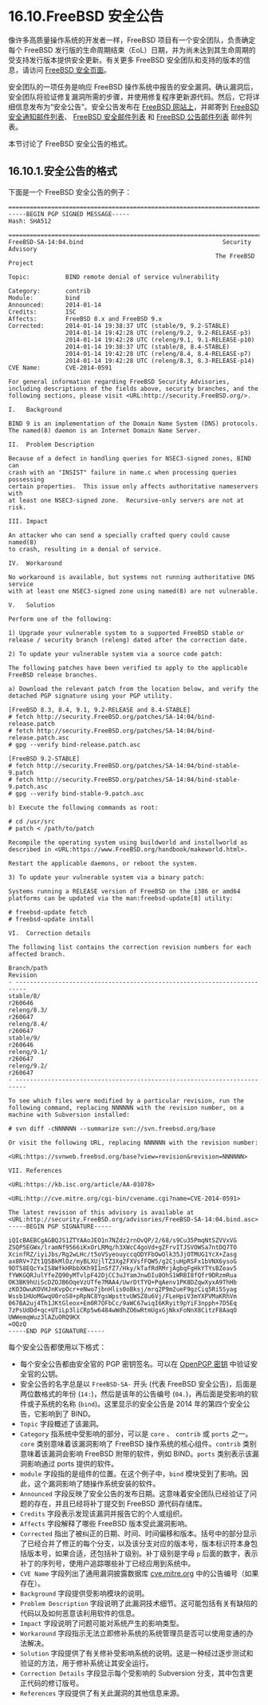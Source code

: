 # 16.10.FreeBSD 安全公告

像许多高质量操作系统的开发者一样，FreeBSD 项目有一个安全团队，负责确定每个 FreeBSD 发行版的生命周期结束（EoL）日期，并为尚未达到其生命周期的受支持发行版本提供安全更新。有关更多 FreeBSD 安全团队和支持的版本的信息，请访问 [FreeBSD 安全页面](https://www.freebsd.org/security)。

安全团队的一项任务是响应 FreeBSD 操作系统中报告的安全漏洞。确认漏洞后，安全团队将验证修复漏洞所需的步骤，并使用修复程序更新源代码。然后，它将详细信息发布为“安全公告”。安全公告发布在 [FreeBSD 网站上](https://www.freebsd.org/security/advisories/)，并邮寄到 [FreeBSD 安全通知邮件列表](https://lists.freebsd.org/subscription/freebsd-security-notifications)、 [FreeBSD 安全邮件列表](https://lists.freebsd.org/subscription/freebsd-security) 和 [FreeBSD 公告邮件列表](https://lists.freebsd.org/subscription/freebsd-announce) 邮件列表。

本节讨论了 FreeBSD 安全公告的格式。

## 16.10.1.安全公告的格式

下面是一个 FreeBSD 安全公告的例子：

```shell
=============================================================================
-----BEGIN PGP SIGNED MESSAGE-----
Hash: SHA512

=============================================================================
FreeBSD-SA-14:04.bind                                       Security Advisory
                                                          The FreeBSD Project

Topic:          BIND remote denial of service vulnerability

Category:       contrib
Module:         bind
Announced:      2014-01-14
Credits:        ISC
Affects:        FreeBSD 8.x and FreeBSD 9.x
Corrected:      2014-01-14 19:38:37 UTC (stable/9, 9.2-STABLE)
                2014-01-14 19:42:28 UTC (releng/9.2, 9.2-RELEASE-p3)
                2014-01-14 19:42:28 UTC (releng/9.1, 9.1-RELEASE-p10)
                2014-01-14 19:38:37 UTC (stable/8, 8.4-STABLE)
                2014-01-14 19:42:28 UTC (releng/8.4, 8.4-RELEASE-p7)
                2014-01-14 19:42:28 UTC (releng/8.3, 8.3-RELEASE-p14)
CVE Name:       CVE-2014-0591

For general information regarding FreeBSD Security Advisories,
including descriptions of the fields above, security branches, and the
following sections, please visit <URL:http://security.FreeBSD.org/>.

I.   Background

BIND 9 is an implementation of the Domain Name System (DNS) protocols.
The named(8) daemon is an Internet Domain Name Server.

II.  Problem Description

Because of a defect in handling queries for NSEC3-signed zones, BIND can
crash with an "INSIST" failure in name.c when processing queries possessing
certain properties.  This issue only affects authoritative nameservers with
at least one NSEC3-signed zone.  Recursive-only servers are not at risk.

III. Impact

An attacker who can send a specially crafted query could cause named(8)
to crash, resulting in a denial of service.

IV.  Workaround

No workaround is available, but systems not running authoritative DNS service
with at least one NSEC3-signed zone using named(8) are not vulnerable.

V.   Solution

Perform one of the following:

1) Upgrade your vulnerable system to a supported FreeBSD stable or
release / security branch (releng) dated after the correction date.

2) To update your vulnerable system via a source code patch:

The following patches have been verified to apply to the applicable
FreeBSD release branches.

a) Download the relevant patch from the location below, and verify the
detached PGP signature using your PGP utility.

[FreeBSD 8.3, 8.4, 9.1, 9.2-RELEASE and 8.4-STABLE]
# fetch http://security.FreeBSD.org/patches/SA-14:04/bind-release.patch
# fetch http://security.FreeBSD.org/patches/SA-14:04/bind-release.patch.asc
# gpg --verify bind-release.patch.asc

[FreeBSD 9.2-STABLE]
# fetch http://security.FreeBSD.org/patches/SA-14:04/bind-stable-9.patch
# fetch http://security.FreeBSD.org/patches/SA-14:04/bind-stable-9.patch.asc
# gpg --verify bind-stable-9.patch.asc

b) Execute the following commands as root:

# cd /usr/src
# patch < /path/to/patch

Recompile the operating system using buildworld and installworld as
described in <URL:https://www.FreeBSD.org/handbook/makeworld.html>.

Restart the applicable daemons, or reboot the system.

3) To update your vulnerable system via a binary patch:

Systems running a RELEASE version of FreeBSD on the i386 or amd64
platforms can be updated via the man:freebsd-update[8] utility:

# freebsd-update fetch
# freebsd-update install

VI.  Correction details

The following list contains the correction revision numbers for each
affected branch.

Branch/path                                                      Revision
- -------------------------------------------------------------------------
stable/8/                                                         r260646
releng/8.3/                                                       r260647
releng/8.4/                                                       r260647
stable/9/                                                         r260646
releng/9.1/                                                       r260647
releng/9.2/                                                       r260647
- -------------------------------------------------------------------------

To see which files were modified by a particular revision, run the
following command, replacing NNNNNN with the revision number, on a
machine with Subversion installed:

# svn diff -cNNNNNN --summarize svn://svn.freebsd.org/base

Or visit the following URL, replacing NNNNNN with the revision number:

<URL:https://svnweb.freebsd.org/base?view=revision&revision=NNNNNN>

VII. References

<URL:https://kb.isc.org/article/AA-01078>

<URL:http://cve.mitre.org/cgi-bin/cvename.cgi?name=CVE-2014-0591>

The latest revision of this advisory is available at
<URL:http://security.FreeBSD.org/advisories/FreeBSD-SA-14:04.bind.asc>
-----BEGIN PGP SIGNATURE-----

iQIcBAEBCgAGBQJS1ZTYAAoJEO1n7NZdz2rnOvQP/2/68/s9Cu35PmqNtSZVVxVG
ZSQP5EGWx/lramNf9566iKxOrLRMq/h3XWcC4goVd+gZFrvITJSVOWSa7ntDQ7TO
XcinfRZ/iyiJbs/Rg2wLHc/t5oVSyeouyccqODYFbOwOlk35JjOTMUG1YcX+Zasg
ax8RV+7Zt1QSBkMlOz/myBLXUjlTZ3Xg2FXVsfFQW5/g2CjuHpRSFx1bVNX6ysoG
9DT58EQcYxIS8WfkHRbbXKh9I1nSfZ7/Hky/kTafRdRMrjAgbqFgHkYTYsBZeav5
fYWKGQRJulYfeZQ90yMTvlpF42DjCC3uJYamJnwDIu8OhS1WRBI8fQfr9DRzmRua
OK3BK9hUiScDZOJB6OqeVzUTfe7MAA4/UwrDtTYQ+PqAenv1PK8DZqwXyxA9ThHb
zKO3OwuKOVHJnKvpOcr+eNwo7jbnHlis0oBksj/mrq2P9m2ueF9gzCiq5Ri5Syag
Wssb1HUoMGwqU0roS8+pRpNC8YgsWpsttvUWSZ8u6Vj/FLeHpiV3mYXPVMaKRhVm
067BA2uj4Th1JKtGleox+Em0R7OFbCc/9aWC67wiqI6KRyit9pYiF3npph+7D5Eq
7zPsUdDd+qc+UTiLp3liCRp5w6484wWdhZO6wRtmUgxGjNkxFoNnX8CitzF8AaqO
UWWemqWuz3lAZuORQ9KX
=OQzQ
-----END PGP SIGNATURE-----
```

每个安全公告都使用以下格式：

- 每个安全公告都由安全官的 PGP 密钥签名。可以在 [OpenPGP 密钥](https://docs.freebsd.org/en/books/handbook/pgpkeys/index.html#pgpkeys) 中验证安全官的公钥。
- 安全公告的名字总是以 `FreeBSD-SA-` 开头 (代表 FreeBSD 安全公告)，后面是两位数格式的年份 (`14:`)，然后是该年的公告编号 (`04.`)，再后面是受影响的软件或子系统的名称 (`bind`)。这里显示的安全公告是 2014 年的第四个安全公告，它影响到了 BIND。
- `Topic` 字段概述了该漏洞。
- `Category` 指系统中受影响的部分，可以是 `core` 、 `contrib` 或 `ports` 之一。`core` 类别意味着该漏洞影响了 FreeBSD 操作系统的核心组件。`contrib` 类别意味着该漏洞会影响 FreeBSD 附带的软件，例如 BIND。`ports` 类别表示该漏洞影响通过 ports 提供的软件。
- `module` 字段指的是组件的位置。在这个例子中，`bind` 模块受到了影响。因此，这个漏洞影响了随操作系统安装的软件。
- `Announced` 字段反映了安全公告的发布日期。这意味着安全团队已经验证了问题的存在，并且已经将补丁提交到 FreeBSD 源代码存储库。
- `Credits` 字段表示发现该漏洞并报告它的个人或组织。
- `Affects` 字段解释了哪些 FreeBSD 版本受此漏洞影响。
- `Corrected` 指出了被纠正的日期、时间、时间偏移和版本。括号中的部分显示了已经合并了修正的每个分支，以及该分支对应的版本号，版本标识符本身包括版本号，如果合适，还包括补丁级别。补丁级别是字母 `p` 后面的数字，表示补丁的序列号，使用户追踪哪些补丁已经应用到系统中。
- `CVE Name` 字段列出了通用漏洞披露数据库 [cve.mitre.org](http://cve.mitre.org/) 中的公告编号（如果存在）。
- `Background` 字段提供受影响模块的说明。
- `Problem Description` 字段说明了此漏洞技术细节。这可能包括有关有缺陷的代码以及如何恶意该利用软件的信息。
- `Impact` 字段说明了问题可能对系统产生的影响类型。
- `Workaround` 字段指示无法立即修补系统的系统管理员是否可以使用变通的办法解决。
- `Solution` 字段提供了有关修补受影响系统的说明。这是一种经过逐步测试和验证的方法，用于修补系统让其安全运行。
- `Correction Details` 字段显示每个受影响的 Subversion 分支，其中包含更正代码的修订版号。
- `References` 字段提供了有关此漏洞的其他信息来源。
